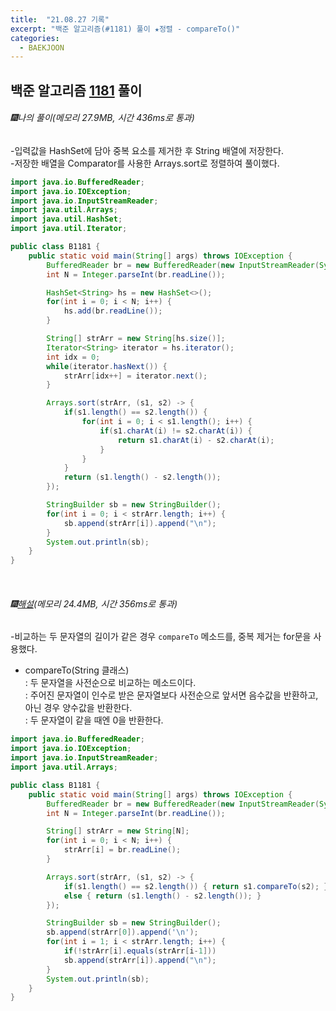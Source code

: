 ```yaml
---
title:  "21.08.27 기록"
excerpt: "백준 알고리즘(#1181) 풀이 ★정렬 - compareTo()"
categories:
  - BAEKJOON
---
```



## 백준 알고리즘 [1181](https://www.acmicpc.net/problem/1181) 풀이

###### 🎆나의 풀이(메모리 27.9MB, 시간 436ms로 통과)<br/>
-입력값을 HashSet에 담아 중복 요소를 제거한 후 String 배열에 저장한다.<br>
-저장한 배열을 Comparator를 사용한 Arrays.sort로 정렬하여 풀이했다.<br>

```java
import java.io.BufferedReader;
import java.io.IOException;
import java.io.InputStreamReader;
import java.util.Arrays;
import java.util.HashSet;
import java.util.Iterator;

public class B1181 {
    public static void main(String[] args) throws IOException {
        BufferedReader br = new BufferedReader(new InputStreamReader(System.in));
        int N = Integer.parseInt(br.readLine());

        HashSet<String> hs = new HashSet<>();
        for(int i = 0; i < N; i++) {
            hs.add(br.readLine());
        }

        String[] strArr = new String[hs.size()];
        Iterator<String> iterator = hs.iterator();
        int idx = 0;
        while(iterator.hasNext()) {
            strArr[idx++] = iterator.next();
        }

        Arrays.sort(strArr, (s1, s2) -> {
            if(s1.length() == s2.length()) {
                for(int i = 0; i < s1.length(); i++) {
                    if(s1.charAt(i) != s2.charAt(i)) {
                        return s1.charAt(i) - s2.charAt(i);
                    }
                }
            }
            return (s1.length() - s2.length());
        });

        StringBuilder sb = new StringBuilder();
        for(int i = 0; i < strArr.length; i++) {
            sb.append(strArr[i]).append("\n");
        }
        System.out.println(sb);
    }
}
```
<br>

###### 🎆[해설](https://st-lab.tistory.com/112)(메모리 24.4MB, 시간 356ms로 통과)<br/>
-비교하는 두 문자열의 길이가 같은 경우 `compareTo` 메소드를, 중복 제거는 for문을 사용했다.<br>

* compareTo(String 클래스)<br>
 : 두 문자열을 사전순으로 비교하는 메소드이다.<br>
 : 주어진 문자열이 인수로 받은 문자열보다 사전순으로 앞서면 음수값을 반환하고,<br> 아닌 경우 양수값을 반환한다.<br>
 : 두 문자열이 같을 때엔 0을 반환한다.<br>

```java
import java.io.BufferedReader;
import java.io.IOException;
import java.io.InputStreamReader;
import java.util.Arrays;

public class B1181 {
    public static void main(String[] args) throws IOException {
        BufferedReader br = new BufferedReader(new InputStreamReader(System.in));
        int N = Integer.parseInt(br.readLine());

        String[] strArr = new String[N];
        for(int i = 0; i < N; i++) {
            strArr[i] = br.readLine();
        }

        Arrays.sort(strArr, (s1, s2) -> {
            if(s1.length() == s2.length()) { return s1.compareTo(s2); }
            else { return (s1.length() - s2.length()); }
        });

        StringBuilder sb = new StringBuilder();
        sb.append(strArr[0]).append('\n');
        for(int i = 1; i < strArr.length; i++) {
            if(!strArr[i].equals(strArr[i-1]))
            sb.append(strArr[i]).append("\n");
        }
        System.out.println(sb);
    }
}
```
